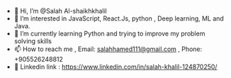 - 👋 Hi, I’m @Salah Al-shaikhkhalil
- 👀 I’m interested in JavaScript, React.Js, python , Deep learning, ML and Java.
- 🌱 I’m currently learning Python and trying to improve my problem solving skills
- 📫 How to reach me , Email: salahhamed111@gmail.com , Phone: +905526248812
- 🔗 Linkedin link : https://www.linkedin.com/in/salah-khalil-124870250/
